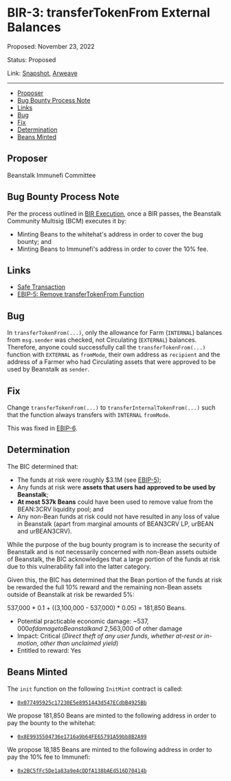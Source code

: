 # BIR-3: transferTokenFrom External Balances 

Proposed: November 23, 2022

Status: Proposed

Link: [Snapshot](https://snapshot.org/#/beanstalkbugbounty.eth/proposal/0x63fddb1e9c22a5b98defb607a5b6520444a0ef08736445238132c702a2a0e4fa), [Arweave](https://arweave.net/ObqSYNnh5OIopDNHlJmwByFgT-qYjQV60oeYli5Q-fU)

---

- [Proposer](#proposer)
- [Bug Bounty Process Note](#bug-bounty-process-note)
- [Links](#links)
- [Bug](#bug)
- [Fix](#fix)
- [Determination](#determination)
- [Beans Minted](#beans-minted)

## Proposer

Beanstalk Immunefi Committee

## Bug Bounty Process Note

Per the process outlined in [BIR Execution](https://docs.bean.money/governance/beanstalk/bic-process#execution), once a BIR passes, the Beanstalk Community Multisig (BCM) executes it by:
* Minting Beans to the whitehat's address in order to cover the bug bounty; and
* Minting Beans to Immunefi's address in order to cover the 10% fee.

## Links

* [Safe Transaction](https://app.safe.global/eth:0xa9bA2C40b263843C04d344727b954A545c81D043/transactions/tx?id=multisig_0xa9bA2C40b263843C04d344727b954A545c81D043_0x0c104fb1b6216a31827d2572bcc5b4cfef9174a5da2c904dfe5657146c2ef712)
* [EBIP-5: Remove transferTokenFrom Function](https://arweave.net/rihDlnrjmAlFHRmsR3OeP3svGXcxFy_h1dEb0akpylk)

## Bug

In `transferTokenFrom(...)`, only the allowance for Farm (`INTERNAL`) balances from `msg.sender` was checked, not Circulating (`EXTERNAL`) balances. Therefore, anyone could successfully call the `transferTokenFrom(...)` function with `EXTERNAL` as `fromMode`, their own address as `recipient` and the address of a Farmer who had Circulating assets that were approved to be used by Beanstalk as `sender`.

## Fix

Change `transferTokenFrom(...)` to `transferInternalTokenFrom(...)` such that the function always transfers with `INTERNAL` `fromMode`.

This was fixed in [EBIP-6](https://arweave.net/o0cB9SKHQq1y_KqIRZ8oK-xLjtSiTXuiT5dGmkwxygI).

## Determination

The BIC determined that:

* The funds at risk were roughly $3.1M (see [EBIP-5](https://arweave.net/rihDlnrjmAlFHRmsR3OeP3svGXcxFy_h1dEb0akpylk));
* Any funds at risk were **assets that users had approved to be used by Beanstalk**;
* **At most 537k Beans** could have been used to remove value from the BEAN:3CRV liquidity pool; and
* Any non-Bean funds at risk could not have resulted in any loss of value in Beanstalk (apart from marginal amounts of BEAN3CRV LP, urBEAN and urBEAN3CRV).

While the purpose of the bug bounty program is to increase the security of Beanstalk and is not necessarily concerned with non-Bean assets outside of Beanstalk, the BIC acknowledges that a large portion of the funds at risk due to this vulnerability fall into the latter category.

Given this, the BIC has determined that the Bean portion of the funds at risk be rewarded the full 10% reward and the remaining non-Bean assets outside of Beanstalk at risk be rewarded 5%:

537,000 * 0.1 + ((3,100,000 - 537,000) * 0.05) = 181,850 Beans. 

* Potential practicable economic damage: ~$537,000 of damage to Beanstalk and ~$2,563,000 of other damage
* Impact: Critical (_Direct theft of any user funds, whether at-rest or in-motion, other than unclaimed yield_)
* Entitled to reward: Yes

## Beans Minted

The `init` function on the following `InitMint` contract is called:
* [`0x077495925c17230E5e8951443d547ECdbB4925Bb`](https://etherscan.io/address/0x077495925c17230E5e8951443d547ECdbB4925Bb#code)

We propose 181,850 Beans are minted to the following address in order to pay the bounty to the whitehat:
* [`0x8E9935504736e1716a9b64FE65791A59bb8B2A99`](https://etherscan.io/address/0x8E9935504736e1716a9b64FE65791A59bb8B2A99)

We propose 18,185 Beans are minted to the following address in order to pay the 10% fee to Immunefi:
* [`0x2BC5fFc5De1a83a9e4cDDfA138bAEd516D70414b`](https://etherscan.io/address/0x2BC5fFc5De1a83a9e4cDDfA138bAEd516D70414b)

